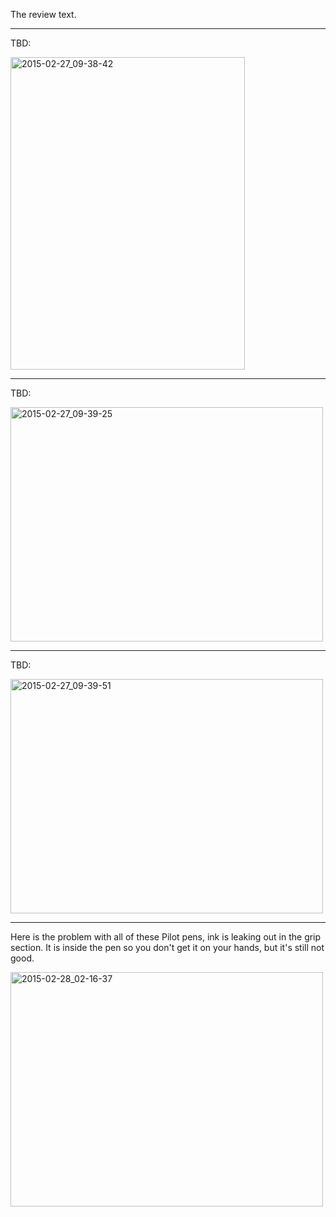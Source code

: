 The review text.

---
TBD:

<a href="https://www.flickr.com/photos/131463957@N06/16477962888" title="2015-02-27_09-38-42 by Silent Norwegian, on Flickr"><img src="https://farm9.staticflickr.com/8642/16477962888_b3de0991e8.jpg" width="375" height="500" alt="2015-02-27_09-38-42"></a>

---
TBD:

<a href="https://www.flickr.com/photos/131463957@N06/16479397999" title="2015-02-27_09-39-25 by Silent Norwegian, on Flickr"><img src="https://farm9.staticflickr.com/8625/16479397999_872510ab08.jpg" width="500" height="375" alt="2015-02-27_09-39-25"></a>

---
TBD:

<a href="https://www.flickr.com/photos/131463957@N06/16458238197" title="2015-02-27_09-39-51 by Silent Norwegian, on Flickr"><img src="https://farm9.staticflickr.com/8617/16458238197_a4c0e138cd.jpg" width="500" height="375" alt="2015-02-27_09-39-51"></a>

---
Here is the problem with all of these Pilot pens, ink is leaking out in
the grip section. It is inside the pen so you don't get it on your hands,
but it's still not good.

<a href="https://www.flickr.com/photos/131463957@N06/16670370142" title="2015-02-28_02-16-37 by Silent Norwegian, on Flickr"><img src="https://farm9.staticflickr.com/8633/16670370142_3075e371cb.jpg" width="500" height="375" alt="2015-02-28_02-16-37"></a>
